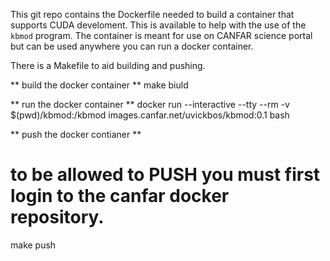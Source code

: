 
This git repo contains the Dockerfile needed to build a container that supports CUDA develoment.  This is 
available to help with the use of the `kbmod` program.   The container is meant for use on CANFAR science portal but can be used anywhere you can run a docker container.

There is a Makefile to aid building and pushing.

** build the docker container **
make biuld


** run  the docker container **
docker run --interactive --tty --rm -v $(pwd)/kbmod:/kbmod images.canfar.net/uvickbos/kbmod:0.1 bash

** push the docker contianer **
# to be allowed to PUSH you must first login to the canfar docker repository.

make push



